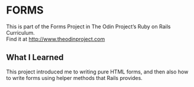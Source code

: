 # FORMS

This is part of the Forms Project in The Odin Project’s Ruby on Rails Curriculum.\
Find it at http://www.theodinproject.com

## What I Learned

This project introduced me to writing pure HTML forms, and then also how to write forms using helper methods that Rails provides.
